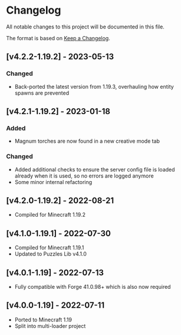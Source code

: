 # Changelog
All notable changes to this project will be documented in this file.

The format is based on [Keep a Changelog].

## [v4.2.2-1.19.2] - 2023-05-13
### Changed
- Back-ported the latest version from 1.19.3, overhauling how entity spawns are prevented

## [v4.2.1-1.19.2] - 2023-01-18
### Added
- Magnum torches are now found in a new creative mode tab
### Changed
- Added additional checks to ensure the server config file is loaded already when it is used, so no errors are logged anymore
- Some minor internal refactoring

## [v4.2.0-1.19.2] - 2022-08-21
- Compiled for Minecraft 1.19.2

## [v4.1.0-1.19.1] - 2022-07-30
- Compiled for Minecraft 1.19.1
- Updated to Puzzles Lib v4.1.0

## [v4.0.1-1.19] - 2022-07-13
- Fully compatible with Forge 41.0.98+ which is also now required

## [v4.0.0-1.19] - 2022-07-11
- Ported to Minecraft 1.19
- Split into multi-loader project

[Keep a Changelog]: https://keepachangelog.com/en/1.0.0/
